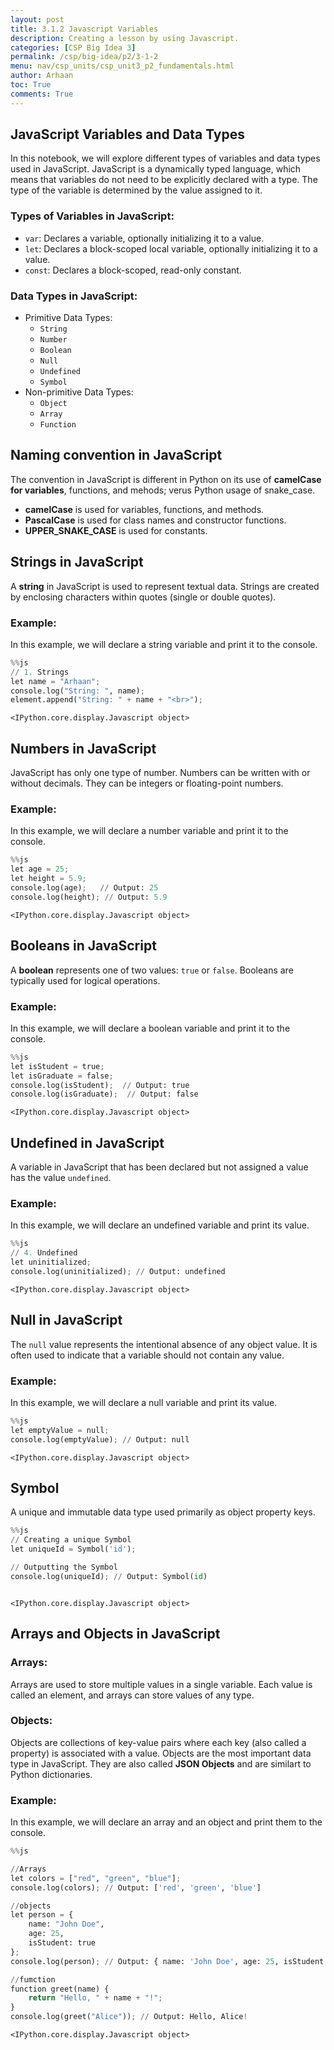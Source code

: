 ```yaml
---
layout: post
title: 3.1.2 Javascript Variables
description: Creating a lesson by using Javascript.
categories: [CSP Big Idea 3]
permalink: /csp/big-idea/p2/3-1-2
menu: nav/csp_units/csp_unit3_p2_fundamentals.html
author: Arhaan
toc: True
comments: True
---
```


## JavaScript Variables and Data Types

In this notebook, we will explore different types of variables and data types used in JavaScript. JavaScript is a dynamically typed language, which means that variables do not need to be explicitly declared with a type. The type of the variable is determined by the value assigned to it.

### Types of Variables in JavaScript:
- `var`: Declares a variable, optionally initializing it to a value.
- `let`: Declares a block-scoped local variable, optionally initializing it to a value.
- `const`: Declares a block-scoped, read-only constant.

### Data Types in JavaScript:
- Primitive Data Types:
  - `String`
  - `Number`
  - `Boolean`
  - `Null`
  - `Undefined`
  - `Symbol`
- Non-primitive Data Types:
  - `Object`
  - `Array`
  - `Function`

## Naming convention in JavaScript
The convention in JavaScript is different in Python on its use of **camelCase for variables**, functions, and mehods;  verus Python usage of snake_case.

- **camelCase** is used for variables, functions, and methods.
- **PascalCase** is used for class names and constructor functions.
- **UPPER_SNAKE_CASE** is used for constants.

## Strings in JavaScript

A **string** in JavaScript is used to represent textual data. Strings are created by enclosing characters within quotes (single or double quotes).

### Example:
In this example, we will declare a string variable and print it to the console.



```python
%%js
// 1. Strings
let name = "Arhaan";
console.log("String: ", name);
element.append("String: " + name + "<br>");
```


    <IPython.core.display.Javascript object>


## Numbers in JavaScript

JavaScript has only one type of number. Numbers can be written with or without decimals. They can be integers or floating-point numbers.

### Example:
In this example, we will declare a number variable and print it to the console.



```python
%%js
let age = 25;
let height = 5.9;
console.log(age);   // Output: 25
console.log(height); // Output: 5.9


```


    <IPython.core.display.Javascript object>


## Booleans in JavaScript

A **boolean** represents one of two values: `true` or `false`. Booleans are typically used for logical operations.

### Example:
In this example, we will declare a boolean variable and print it to the console.



```python
%%js
let isStudent = true;
let isGraduate = false;
console.log(isStudent);  // Output: true
console.log(isGraduate);  // Output: false


```


    <IPython.core.display.Javascript object>


## Undefined in JavaScript

A variable in JavaScript that has been declared but not assigned a value has the value `undefined`.

### Example:
In this example, we will declare an undefined variable and print its value.



```python
%%js
// 4. Undefined
let uninitialized;
console.log(uninitialized); // Output: undefined


```


    <IPython.core.display.Javascript object>


## Null in JavaScript

The `null` value represents the intentional absence of any object value. It is often used to indicate that a variable should not contain any value.

### Example:
In this example, we will declare a null variable and print its value.



```python
%%js
let emptyValue = null;
console.log(emptyValue); // Output: null


```


    <IPython.core.display.Javascript object>


## Symbol

A unique and immutable data type used primarily as object property keys.




```python
%%js
// Creating a unique Symbol
let uniqueId = Symbol('id');

// Outputting the Symbol
console.log(uniqueId); // Output: Symbol(id)



```


    <IPython.core.display.Javascript object>


## Arrays and Objects in JavaScript

### Arrays:
Arrays are used to store multiple values in a single variable. Each value is called an element, and arrays can store values of any type.

### Objects:
Objects are collections of key-value pairs where each key (also called a property) is associated with a value. Objects are the most important data type in JavaScript. They are also called **JSON Objects** and are similart to Python dictionaries.

### Example:
In this example, we will declare an array and an object and print them to the console.



```python
%%js

//Arrays
let colors = ["red", "green", "blue"];
console.log(colors); // Output: ['red', 'green', 'blue']

//objects
let person = {
    name: "John Doe",
    age: 25,
    isStudent: true
};
console.log(person); // Output: { name: 'John Doe', age: 25, isStudent: true }

//fumction 
function greet(name) {
    return "Hello, " + name + "!";
}
console.log(greet("Alice")); // Output: Hello, Alice!


```


    <IPython.core.display.Javascript object>


